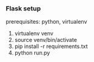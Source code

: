 ### Flask setup

prerequisites: python, virtualenv

1. virtualenv venv
2. source venv/bin/activate
3. pip install -r requirements.txt
4. python run.py
